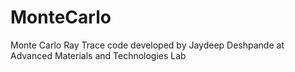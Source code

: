 # MonteCarlo
Monte Carlo Ray Trace code developed by Jaydeep Deshpande at Advanced Materials and Technologies Lab
